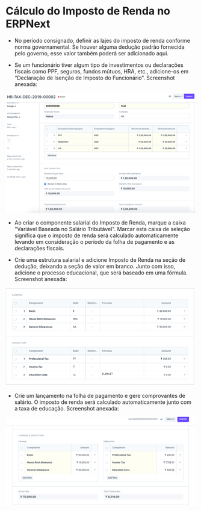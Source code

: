 # Cálculo do Imposto de Renda no ERPNext



* No período consignado, definir as lajes do imposto de renda conforme norma governamental. Se houver alguma dedução padrão fornecida pelo governo, esse valor também poderá ser adicionado aqui.

  
* Se um funcionário tiver algum tipo de investimentos ou declarações fiscais como PPF, seguros, fundos mútuos, HRA, etc., adicione-os em “Declaração de Isenção de Imposto do Funcionário”. Screenshot anexada:

  
![](/files/K0DGKxb.png)  
 * Ao criar o componente salarial do Imposto de Renda, marque a caixa "Variável Baseada no Salário Tributável". Marcar esta caixa de seleção significa que o imposto de renda será calculado automaticamente levando em consideração o período da folha de pagamento e as declarações fiscais.

  
* Crie uma estrutura salarial e adicione Imposto de Renda na seção de dedução, deixando a seção de valor em branco. Junto com isso, adicione o processo educacional, que será baseado em uma fórmula. Screenshot anexada:

  
![](/files/paJO8Kk.png)  
 * Crie um lançamento na folha de pagamento e gere comprovantes de salário. O imposto de renda será calculado automaticamente junto com a taxa de educação. Screenshot anexada:

  
![](/files/svhgWSq.png)  
 



